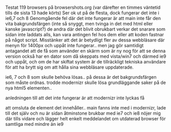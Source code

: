 Testat 119 browsers på browsershots.org (var därefter en timmes väntetid tills de sista 13 hade körts)
Ser ok ut på de flesta, dock fungerar det inte i ie6,7 och 8
Genomgående fel där det inte fungerar är att main inte får den vita bakgrundsfärgen (inte så snyggt, men tvinga in det med html eller kanske javascript?)
de andra där det blivit obrukbart verkar det snarare som sidan inte laddats alls, kan vara antingen fel hos dem eller att koden fastnar på något script.
Misstänker att det är betydligt fler av dessa webbläsare där menyn för 1400px och uppåt inte fungerar.. men jag gör samtidigt antagandet att de få som använder en skärm som är ny nog för att se denna version också har en dator som då skeppats med vista/win7 och därmed ie9 och uppåt, och om de har skiftat system är de tillräckligt tekniska användare för att ha brytt sig om att hålla sina webbläsare uppdaterade.


ie6, 7 och 8 som skulle behöva lösas.. på dessa är det bakgrundsfärgen som måste ordnas.
trodde modernizr skulle lösa grundläggande saker på de nya html5 elementen..

anledningen till att det inte fungerar är att modernizr inte lyckas få <main> att omsluta de element det innehåller..
main fanns inte med i modernizr, lade till det själv och nu är sidan åtminstone brukbar med ie7 och ie8
nöjer mig där tills vidare och lägger helt enkelt meddelandet om utdaterad browser för samtliga med mindre än ie9